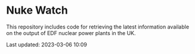 # Nuke Watch

This repository includes code for retrieving the latest information available on the output of EDF nuclear power plants in the UK.

Last updated: 2023-03-06 10:09